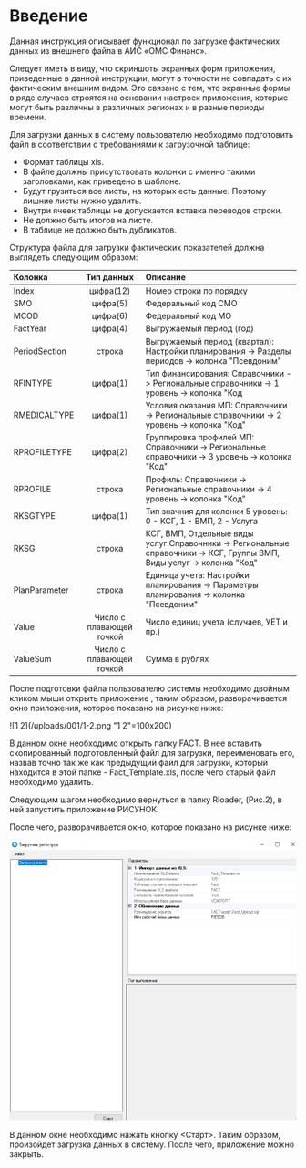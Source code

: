<!-- TITLE: Загрузка фактических данных из внешнего файла -->
<!-- SUBTITLE: Рабочая инструкция  -->

# Введение
Данная инструкция описывает функционал по загрузке фактических данных из внешнего файла в АИС «ОМС Финанс».

Следует иметь в виду, что скриншоты экранных форм приложения, приведенные в данной инструкции, могут в точности не совпадать с их фактическим внешним видом. Это связано с тем, что экранные формы в ряде случаев строятся на основании настроек приложения, которые могут быть различны в различных регионах и в разные периоды времени.

Для загрузки данных в систему пользователю необходимо подготовить файл в соответствии с требованиями к загрузочной таблице:


* Формат таблицы xls.
* В файле должны присутствовать колонки с именно такими заголовками, как приведено в шаблоне.
* Будут грузиться все листы, на которых есть данные. Поэтому лишние листы нужно удалить.
* Внутри ячеек таблицы не допускается вставка переводов строки.
* Не должно быть итогов на листе.
* В таблице не должно быть дубликатов.

Структура файла для загрузки фактических показателей должна выглядеть следующим образом:

| Колонка  | Тип данных  | Описание |
|:------------- |:---------------:| :-------------|
| Index     | цифра(12)| Номер строки по порядку |
|SMO     | цифра(5)      | Федеральный код СМО  |
| MCOD | цифра(6)        |        Федеральный код МО |
| FactYear      | цифра(4) |    Выгружаемый период (год) |
| PeriodSection     | строка        |       Выгружаемый период (квартал): Настройки планирования -> Разделы периодов -> колонка "Псевдоним" |
| RFINTYPE | цифра(1)|      Тип финансирования: Справочники -> Региональные справочники -> 1 уровень  -> колонка "Код|
| RMEDICALTYPE    | цифра(1) | Условия оказания МП: Справочники -> Региональные справочники -> 2 уровень -> колонка "Код" |
| RPROFILETYPE   | цифра(2)     |      Группировка профилей МП: Справочники -> Региональные справочники -> 3 уровень -> колонка "Код" |
| RPROFILE | строка       |    Профиль: Справочники -> Региональные справочники -> 4 уровень -> колонка "Код" |
| RKSGTYPE     | цифра(1) |    Тип значния для колонки 5 уровень: 0 - КСГ, 1 - ВМП, 2 - Услуга |
| RKSG    | строка    |        КСГ, ВМП, Отдельные виды услуг:Справочники -> Региональные справочники -> КСГ, Группы ВМП, Виды услуг -> колонка "Код" |
| PlanParameter   | строка |    Единица учета: Настройки планирования -> Параметры планирования -> колонка "Псевдоним" |
| Value      | Число с плавающей точкой        |        Число единиц учета (случаев, УЕТ и пр.)  |
| ValueSum |Число с плавающей точкой      |        Сумма в рублях |


После подготовки файла пользователю системы необходимо двойным кликом мыши открыть приложение  **<Rloader>**, таким образом, разворачивается окно приложения, которое показано на рисунке ниже:

![1 2](/uploads/001/1-2.png "1 2"=100x200) 


В данном окне необходимо открыть папку FACT. В нее вставить скопированный подготовленный файл для загрузки, переименовать его, назвав точно так же как предыдущий файл для загрузки, который находится в этой папке - Fact_Template.xls, после чего старый файл необходимо удалить.

Следующим шагом необходимо вернуться в папку Rloader, (Рис.2), в ней запустить приложение  РИСУНОК. 

После чего, разворачивается окно, которое показано на рисунке ниже:

![2 2](/uploads/001/2-2.png "2 2")

В данном окне необходимо нажать кнопку <Старт>. Таким образом, произойдет загрузка данных в систему. После чего, приложение можно закрыть.   
